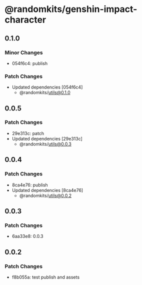 # @randomkits/genshin-impact-character

## 0.1.0

### Minor Changes

- 054f6c4: publish

### Patch Changes

- Updated dependencies [054f6c4]
  - @randomkits/utils@0.1.0

## 0.0.5

### Patch Changes

- 29e313c: patch
- Updated dependencies [29e313c]
  - @randomkits/utils@0.0.3

## 0.0.4

### Patch Changes

- 8ca4e76: publish
- Updated dependencies [8ca4e76]
  - @randomkits/utils@0.0.2

## 0.0.3

### Patch Changes

- 6aa33e8: 0.0.3

## 0.0.2

### Patch Changes

- f8b055a: test publish and assets
